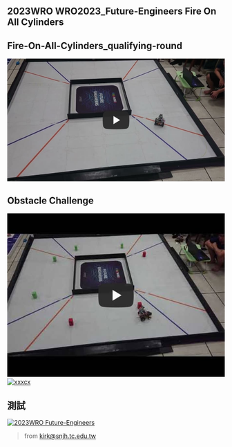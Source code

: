 
## 2023WRO WRO2023_Future-Engineers Fire On All Cylinders 

## Fire-On-All-Cylinders_qualifying-round  
[![2023WRO Future-Engineers_qualifying-round](Fire-On-All-Cylinders_qualifying-round.jpg)](https://youtu.be/Z78iSG1QYfs "2023WRO Future-Engineers_qualifying-round") 

## Obstacle Challenge  
[![2023WRO Future-Engineers_Obstacle Challenge](Obstacle_Challenge.jpg)](https://youtu.be/CwvGDfQJ8cQ "2023WRO Future-Engineers_Obstacle Challenge")
[![xxxcx](https://res.cloudinary.com/marcomontalbano/image/upload/v1689922400/video_to_markdown/images/youtube--CwvGDfQJ8cQ-c05b58ac6eb4c4700831b2b3070cd403.jpg)](https://youtu.be/CwvGDfQJ8cQ "xxxcx")

## 測試  
[![2023WRO Future-Engineers](https://img.youtube.com/vi/CwvGDfQJ8cQ/hqdefault.jpg)](https://youtu.be/CwvGDfQJ8cQ)

> from kirk@snjh.tc.edu.tw